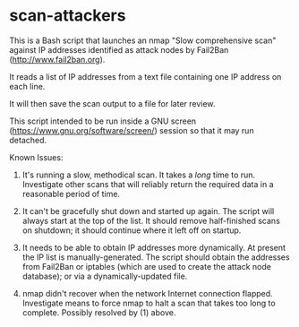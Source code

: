 # scan-attackers

This is a Bash script that launches an nmap "Slow comprehensive scan" against IP addresses identified as attack nodes by Fail2Ban (http://www.fail2ban.org).

It reads a list of IP addresses from a text file containing one IP address on each line.

It will then save the scan output to a file for later review.

This script intended to be run inside a GNU screen (https://www.gnu.org/software/screen/) session so that it may run detached.

Known Issues:

1.  It's running a slow, methodical scan.  It takes a _long_ time to run.  Investigate other scans that will reliably return the required data in a reasonable period of time.

2.  It can't be gracefully shut down and started up again. The script will always start at the top of the list.  It should remove half-finished scans on shutdown; it should continue where it left off on startup.

3.  It needs to be able to obtain IP addresses more dynamically.  At present the IP list is manually-generated.  The script should obtain the addresses from Fail2Ban or iptables (which are used to create the attack node database); or via a dynamically-updated file.

4.  nmap didn't recover when the network Internet connection flapped.  Investigate means to force nmap to halt a scan that takes too long to complete.  Possibly resolved by (1) above.
